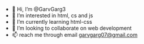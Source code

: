 - 👋 Hi, I’m @GarvGarg3
- 👀 I’m interested in html, cs and js
- 🌱 I’m currently learning html-css
- 💞️ I’m looking to collaborate on web development
- 📫 reach me through email garvgarg07@gmail.com

<!---
GarvGarg3/GarvGarg3 is a ✨ special ✨ repository because its `README.md` (this file) appears on your GitHub profile.
You can click the Preview link to take a look at your changes.
--->
